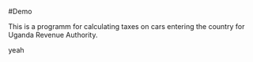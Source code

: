 #Demo

This is a programm for calculating taxes on cars entering the country for Uganda Revenue Authority.

yeah
